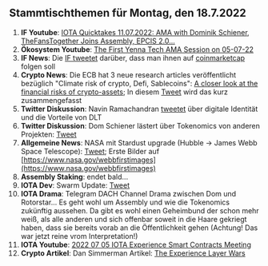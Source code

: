## Stammtischthemen für Montag, den 18.7.2022

1. **IF Youtube**: [IOTA Quicktakes 11.07.2022: AMA with Dominik Schiener, TheFansTogether Joins Assembly, EPCIS 2.0...](https://www.youtube.com/watch?v=020LE1SIDUA)
2. **Ökosystem Youtube**: [The First Yenna Tech AMA Session on 05-07-22](https://www.youtube.com/watch?v=IvWkyASrVns)
3. **IF News**: Die [IF tweetet](https://twitter.com/iota/status/1546796522607677442?s=20&t=pQNBdWktaxwbD1DuPFxljQ) darüber, dass man ihnen auf [coinmarketcap](https://coinmarketcap.com/community/profile/IOTA_Foundation) folgen soll 
4. **Crypto News**: Die ECB hat 3 neue research articles veröffentlicht bezüglich "Climate risk of crypto, Defi, Sablecoins": [A closer look at the financial risks of crypto-assets](https://www.ecb.europa.eu/pub/financial-stability/macroprudential-bulletin/html/index.en.html); In diesem [Tweet](https://twitter.com/paddi_hansen/status/1546814639207370755?s=20&t=mynAyPDG0BLu-MfG9IfjpA) wird das kurz zusammengefasst
5. **Twitter Diskussion**: Navin Ramachandran [tweetet](https://twitter.com/navinram999/status/1546615594384084998?s=20&t=PYbrwmVo9JeSXCst0sCEOA) über digitale Identität und die Vorteile von DLT
6. **Twitter Diskussion**: Dom Schiener lästert über Tokenomics von anderen Projekten: [Tweet](https://twitter.com/DomSchiener/status/1546887917645316097?s=20&t=Pr-pHTkD9tdp35tjHEQoMg)
7. **Allgemeine News**: NASA mit Stardust upgrade (Hubble -> James Webb Space Telescope): [Tweet](https://twitter.com/NASAWebb/status/1546877197583060993?s=20&t=Pr-pHTkD9tdp35tjHEQoMg); Erste Bilder auf [https://www.nasa.gov/webbfirstimages](https://www.nasa.gov/webbfirstimages)
8. **Assembly Staking**: endet bald...
9. **IOTA Dev**: Swarm Update: [Tweet](https://twitter.com/iota_swarm/status/1546909829070995457?s=20&t=WtCVFS_UfjCHzImep0tiUA)
10. **IOTA Drama**: Telegram DACH Channel Drama zwischen Dom und Rotorstar... Es geht wohl um Assembly und wie die Tokenomics zukünftig aussehen. Da gibt es wohl einen Geheimbund der schon mehr weiß, als alle anderen und sich offenbar soweit in die Haare gekriegt haben, dass sie bereits vorab an die Öffentlichkeit gehen (Achtung! Das war jetzt reine vrom Interpretation!)
11. **IOTA Youtube**: [2022 07 05 IOTA Experience Smart Contracts Meeting](https://www.youtube.com/watch?v=69BjEW0-qA0&feature=youtu.be)
12. **Crypto Artikel**: Dan Simmerman Artikel: [The Experience Layer Wars](https://simerman.medium.com/the-experience-layer-wars-9fa6c8c66e9d)

